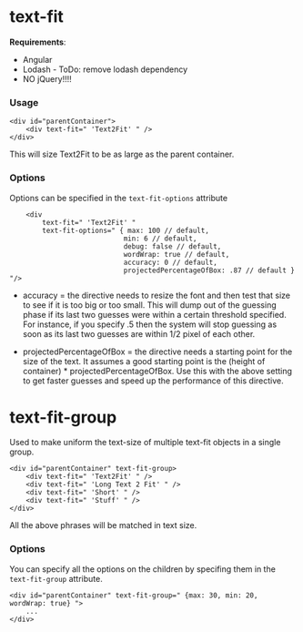 

# text-fit

**Requirements**:
  - Angular
  - Lodash - ToDo: remove lodash dependency
  - NO jQuery!!!!

### Usage

```
<div id="parentContainer">
    <div text-fit=" 'Text2Fit' " />
</div>
```

This will size Text2Fit to be as large as the parent container. 

### Options
Options can be specified in the `text-fit-options` attribute

```
    <div 
        text-fit=" 'Text2Fit' " 
        text-fit-options=" { max: 100 // default, 
                            min: 6 // default, 
                            debug: false // default, 
                            wordWrap: true // default,
                            accuracy: 0 // default,
                            projectedPercentageOfBox: .87 // default } "/>
```
* accuracy = the directive needs to resize the font and then test that size to see if it is too big or too small. This will dump out of the guessing phase if its last two guesses were within a certain threshold specified. For instance, if you specify .5 then the system will stop guessing as soon as its last two guesses are within 1/2 pixel of each other.

* projectedPercentageOfBox = the directive needs a starting point for the size of the text. It assumes a good starting point is the (height of container) * projectedPercentageOfBox. Use this with the above setting to get faster guesses and speed up the performance of this directive. 



# text-fit-group

Used to make uniform the text-size of multiple text-fit objects in a single group.


```
<div id="parentContainer" text-fit-group>
    <div text-fit=" 'Text2Fit' " />
    <div text-fit=" 'Long Text 2 Fit' " />
    <div text-fit=" 'Short' " />
    <div text-fit=" 'Stuff' " />
</div>
```

All the above phrases will be matched in text size.

### Options

You can specify all the options on the children by specifing them in the `text-fit-group` attribute.

```
<div id="parentContainer" text-fit-group=" {max: 30, min: 20, wordWrap: true} ">
    ... 
</div>
```
